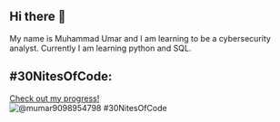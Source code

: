 ## Hi there 👋
My name is Muhammad Umar and I am learning to be a cybersecurity analyst. Currently I am learning python and SQL.

## #30NitesOfCode:
  [Check out my progress!](https://www.codedex.io/@mumar9098954798/30-nites-of-code)  
  ![@mumar9098954798 #30NitesOfCode](https://www.codedex.io/api/petStatus?user=mumar9098954798)

<!--
**10umarr/10umarr** is a ✨ _special_ ✨ repository because its `README.md` (this file) appears on your GitHub profile.

Here are some ideas to get you started:

- 🔭 I’m currently working on
- 🌱 I’m currently learning python and SQL
- 👯 I’m looking to collaborate on ...
- 🤔 I’m looking for help with ...
- 💬 Ask me about ...
- 📫 How to reach me: ...
- 😄 Pronouns: he/his
- ⚡ Fun fact: ...
-->
